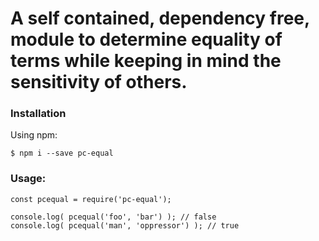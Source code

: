 # A self contained, dependency free, module to determine equality of terms while keeping in mind the sensitivity of others.

### Installation
Using npm:
```
$ npm i --save pc-equal
```

### Usage:
```
const pcequal = require('pc-equal');

console.log( pcequal('foo', 'bar') ); // false
console.log( pcequal('man', 'oppressor') ); // true
```
